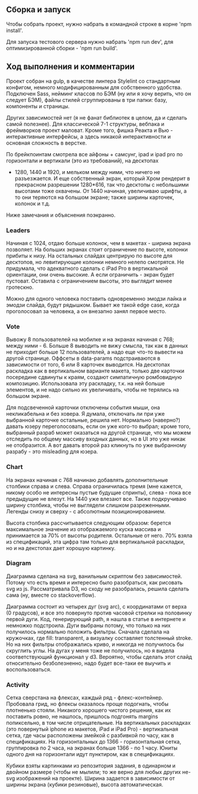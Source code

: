 ## Сборка и запуск

Чтобы собрать проект, нужно набрать в командной строке в корне 'npm install'. 


Для запуска тестового сервера нужно набрать 'npm run dev', для оптимизированной сборки - 'npm run build'.

## Ход выполнения и комментарии

Проект собран на gulp, в качестве линтера Stylelint со стандартным конфигом, немного модифицированным для собственного
удобства. Подключен Sass, нейминг классов по БЭМ (ну или я хочу верить, что он следует БЭМ), файлы стилей сгруппированы в три 
папки: базу, компоненты и страницы.


Других зависимостей нет (я не фанат библиотек в целом, да и сделать самой полезнее). Для классической 7-1 структуры, вебпака
и фреймворков проект маловат. Кроме того, фишка Реакта и Вью - интерактивные интерфейсы, а здесь никакой интерактивности 
и основная сложность в верстке.


По брейкпоинтам смотрела все айфоны + самсунг, ipad и ipad pro по горизонтали и вертикали (это из требований), на десктопах 
- 1280, 1440 и 1920, и мельком между ними, что ничего не разъезжается. И еще собственный экран, который Хром рендерит в
прекрасном разрешении 1280*616, так что десктопы с небольшими высотами тоже охвачены. От 1440 начиная, увеличиваю шрифты,
  а то они теряются на большом экране; также ширины карточек, колонок и т.д.


Ниже замечания и объяснения поэкранно.

### Leaders

Начиная с 1024, отдаю больше колонок, чем в макетах - ширина экрана позволяет.
На больших экранах стоит ограничение по высоте, колонки прибиты к низу. На остальных слайдах центрирую по высоте для десктопов,
но левитирующие колонки немного нелепо смотрятся. Не придумала, что адекватного сделать с iPad Pro в вертикальной ориентации,
они очень высокие. А если ограничить - экран будет пустоват. Оставила с ограничением высоты, это выглядит менее гротескно.


Можно для одного человека поставить одновременно эмодзи лайка и эмодзи слайда, будут рядышком. Бывает же такой edge case,
когда проголосовал за человека, а он внезапно занял первое место.

### Vote

Вывожу 8 пользователей на мобилке и на экранах начиная с 768; между ними - 6. Больше 8 выводить не вижу смысла, так как в 
данных не приходит больше 12 пользователей, а надо еще что-то вывести на другой странице. Оффсеты в data-params подстраиваются 
в зависимости от того, 6 или 8 карточек выводится. На десктопах раскладка как в вертикальном варианте макета, только две 
карточки посередине сдвинуты к краям, создают симпатичную ромбовидную композицию. Использовала эту раскладку, т.к. на ней
больше элементов, и не надо сильно их увеличивать, чтобы не терялись на большом экране.


Для подсвеченной карточки отключены события мыши, она некликабельна и без ховера. Я думала, отключать ли при уже выбранной 
карточке остальные, решила нет. Нормально (наверно?) давать юзеру переголосовать, если он уже кого-то выбрал; кроме того, 
выбранный разраб может оказаться на другой странице, что мы можем отследить по общему массиву входных данных, но в UI это 
уже никак не отобразится. А вот давать второй раз кликнуть по уже выбранному разрабу - это misleading для юзера.

### Chart

На экранах начиная с 768 начинаю добавлять дополнительные столбики справа и слева. Справа ограничилась тремя (мне кажется,
никому особо не интересны пустые будущие спринты), слева - пока все предыдущие не влезут. На 1440 уже влезают все. Также
подкручиваю ширину столбика, чтобы не выглядели слишком разреженными. Легенды снизу и сверху - с абсолютным позиционированием.


Высота столбика рассчитывается следующим образом: берется максимальное значение из отображаемого куска массива и принимается за 
70% от высоты родителя. Остальные от него. 70% взяла из спецификаций, эта цифра там только для вертикальной раскладки, 
но и на декстопах дает хорошую картинку.

### Diagram

Диаграмма сделана на svg, ванильным скриптом без зависимостей. Потому что есть время и интересно было разобраться, как 
рисовать svg из js. Рассматривала D3, но сходу не разобралась, решила сделать сама (ну, вместе со stackoverflow). 


Диаграмма состоит из четырех дуг (svg arc), с координатами от верха (0 градусов), и все это повернуто против часовой 
стрелки на половинку первой дуги. Код, генерирующий path, я нашла в статье в интернете и немножко подстроила. 
Дуги выбраны потому, 
что только на них получилось нормально положить фильтры. Сначала сделала на кружочках, где fill: transparent, а визуалку 
составляет толстенный stroke. Но на них фильтры отображались криво, и никогда не получилось бы скруглить углы. На дугах 
у меня тоже не получилось, но я видела соответствующий функционал у d3. Вероятно, чтобы сделать этот слайд относительно 
безболезненно, надо будет все-таки ее выучить и воспользоваться.

### Activity

Сетка сверстана на флексах, каждый ряд - флекс-контейнер. Пробовала грид, но флексы оказалось проще подогнать, чтобы 
плотненько стояли. Никакого хорошего чистого решения, как их поставить ровно, не нашлось, пришлось подгонять margins 
попиксельно, в том числе отрицательные. На вертикальных раскладках (это повернутый iphone из макетов, iPad и iPad Pro) - 
вертикальная сетка, где часы расположены змейкой с разбивкой по часу, как в спецификациях. На горизонтальных до 1366 - 
горизонтальная сетка, группировка по 2 часа, на экранах больше 1366 - по 1 часу. 
Юниты одного дня на горизонтали идут пунктиром, как в спецификациях.


Кубики взяты картинками из репозитория задания, в одинарном и двойном размере (чтобы не мылили; то же верно для любых 
других не-svg изображений на проекте). Ширина задается в зависимости от ширины экрана (кубики резиновые), высота автоматическая.
